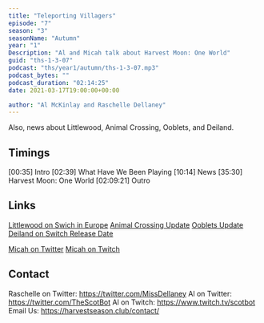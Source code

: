 ```yaml
---
title: "Teleporting Villagers"
episode: "7"
season: "3"
seasonName: "Autumn"
year: "1"
Description: "Al and Micah talk about Harvest Moon: One World"
guid: "ths-1-3-07"
podcast: "ths/year1/autumn/ths-1-3-07.mp3"
podcast_bytes: ""
podcast_duration: "02:14:25"
date: 2021-03-17T19:00:00+00:00

author: "Al McKinlay and Raschelle Dellaney"
---
```


Also, news about Littlewood, Animal Crossing, Ooblets, and Deiland.

## Timings

[00:35] Intro
[02:39] What Have We Been Playing
[10:14] News
[35:30] Harvest Moon: One World
[02:09:21] Outro

## Links

[Littlewood on Swich in Europe](https://twitter.com/SeanYoungSG/status/1371491122204221440)
[Animal Crossing Update](https://twitter.com/NintendoAmerica/status/1371861334858608641)
[Ooblets Update](https://twitter.com/ooblets/status/1372681258644299781)
[Deiland on Switch Release Date](https://www.kickstarter.com/projects/chibig/deiland-pocket-planet-edition-take-care-of-your-planet/posts/3139752)

[Micah on Twitter](https://www.twitter.com/MicahTheBrave/)
[Micah on Twitch](https://www.twitch.tv/MicahTheBrave/)

## Contact

Raschelle on Twitter: https://twitter.com/MissDellaney
Al on Twitter: https://twitter.com/TheScotBot
Al on Twitch: https://www.twitch.tv/scotbot
Email Us: https://harvestseason.club/contact/
